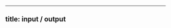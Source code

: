 <!--

DO NOT EDIT THIS FILE

Edit exercises/w_sol/io/index.md, and run
make exercises/wo_sol/io/index.md
instead.
-->

---
title: input / output
---
